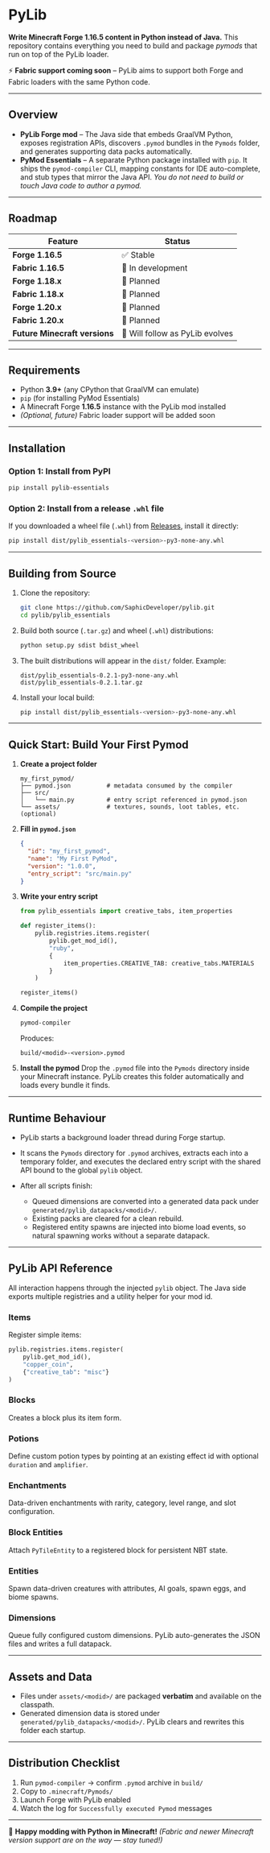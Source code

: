 # PyLib

**Write Minecraft Forge 1.16.5 content in Python instead of Java.**
This repository contains everything you need to build and package *pymods* that run on top of the PyLib loader.

⚡ **Fabric support coming soon** – PyLib aims to support both Forge and Fabric loaders with the same Python code.

---

## Overview

* **PyLib Forge mod** – The Java side that embeds GraalVM Python, exposes registration APIs, discovers `.pymod` bundles in the `Pymods` folder, and generates supporting data packs automatically.
* **PyMod Essentials** – A separate Python package installed with `pip`. It ships the `pymod-compiler` CLI, mapping constants for IDE auto-complete, and stub types that mirror the Java API.
  *You do not need to build or touch Java code to author a pymod.*

---

## Roadmap

| Feature                       | Status                          |
| ----------------------------- | ------------------------------- |
| **Forge 1.16.5**              | ✅ Stable                        |
| **Fabric 1.16.5**             | 🔄 In development               |
| **Forge 1.18.x**              | 🔄 Planned                      |
| **Fabric 1.18.x**             | 🔄 Planned                      |
| **Forge 1.20.x**              | 🔄 Planned                      |
| **Fabric 1.20.x**             | 🔄 Planned                      |
| **Future Minecraft versions** | 🚀 Will follow as PyLib evolves |

---

## Requirements

* Python **3.9+** (any CPython that GraalVM can emulate)
* `pip` (for installing PyMod Essentials)
* A Minecraft Forge **1.16.5** instance with the PyLib mod installed
* *(Optional, future)* Fabric loader support will be added soon

---

## Installation

### Option 1: Install from PyPI

```bash
pip install pylib-essentials
```

### Option 2: Install from a release `.whl` file

If you downloaded a wheel file (`.whl`) from [Releases](../../releases), install it directly:

```bash
pip install dist/pylib_essentials-<version>-py3-none-any.whl
```

---

## Building from Source

1. Clone the repository:

   ```bash
   git clone https://github.com/SaphicDeveloper/pylib.git
   cd pylib/pylib_essentials
   ```

2. Build both source (`.tar.gz`) and wheel (`.whl`) distributions:

   ```bash
   python setup.py sdist bdist_wheel
   ```

3. The built distributions will appear in the `dist/` folder. Example:

   ```
   dist/pylib_essentials-0.2.1-py3-none-any.whl
   dist/pylib_essentials-0.2.1.tar.gz
   ```

4. Install your local build:

   ```bash
   pip install dist/pylib_essentials-<version>-py3-none-any.whl
   ```

---

## Quick Start: Build Your First Pymod

1. **Create a project folder**

   ```text
   my_first_pymod/
   ├── pymod.json          # metadata consumed by the compiler
   ├── src/
   │   └── main.py         # entry script referenced in pymod.json
   └── assets/             # textures, sounds, loot tables, etc. (optional)
   ```

2. **Fill in `pymod.json`**

   ```json
   {
     "id": "my_first_pymod",
     "name": "My First PyMod",
     "version": "1.0.0",
     "entry_script": "src/main.py"
   }
   ```

3. **Write your entry script**

   ```python
   from pylib_essentials import creative_tabs, item_properties

   def register_items():
       pylib.registries.items.register(
           pylib.get_mod_id(),
           "ruby",
           {
               item_properties.CREATIVE_TAB: creative_tabs.MATERIALS
           }
       )

   register_items()
   ```

4. **Compile the project**

   ```bash
   pymod-compiler
   ```

   Produces:

   ```
   build/<modid>-<version>.pymod
   ```

5. **Install the pymod**
   Drop the `.pymod` file into the `Pymods` directory inside your Minecraft instance.
   PyLib creates this folder automatically and loads every bundle it finds.

---

## Runtime Behaviour

* PyLib starts a background loader thread during Forge startup.
* It scans the `Pymods` directory for `.pymod` archives, extracts each into a temporary folder, and executes the declared entry script with the shared API bound to the global `pylib` object.
* After all scripts finish:

  * Queued dimensions are converted into a generated data pack under `generated/pylib_datapacks/<modid>/`.
  * Existing packs are cleared for a clean rebuild.
  * Registered entity spawns are injected into biome load events, so natural spawning works without a separate datapack.

---

## PyLib API Reference

All interaction happens through the injected `pylib` object.
The Java side exports multiple registries and a utility helper for your mod id.

### Items

Register simple items:

```python
pylib.registries.items.register(
    pylib.get_mod_id(),
    "copper_coin",
    {"creative_tab": "misc"}
)
```

### Blocks

Creates a block plus its item form.

### Potions

Define custom potion types by pointing at an existing effect id with optional `duration` and `amplifier`.

### Enchantments

Data-driven enchantments with rarity, category, level range, and slot configuration.

### Block Entities

Attach `PyTileEntity` to a registered block for persistent NBT state.

### Entities

Spawn data-driven creatures with attributes, AI goals, spawn eggs, and biome spawns.

### Dimensions

Queue fully configured custom dimensions.
PyLib auto-generates the JSON files and writes a full datapack.

---

## Assets and Data

* Files under `assets/<modid>/` are packaged **verbatim** and available on the classpath.
* Generated dimension data is stored under `generated/pylib_datapacks/<modid>/`.
  PyLib clears and rewrites this folder each startup.

---

## Distribution Checklist

1. Run `pymod-compiler` → confirm `.pymod` archive in `build/`
2. Copy to `.minecraft/Pymods/`
3. Launch Forge with PyLib enabled
4. Watch the log for `Successfully executed Pymod` messages

---

🎉 **Happy modding with Python in Minecraft!**
*(Fabric and newer Minecraft version support are on the way — stay tuned!)*

